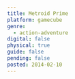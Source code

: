 ```yaml
---
title: Metroid Prime
platform: gamecube
genre:
  - action-adventure
digital: false
physical: true
guide: false
pending: false
posted: 2014-02-10
---
```

